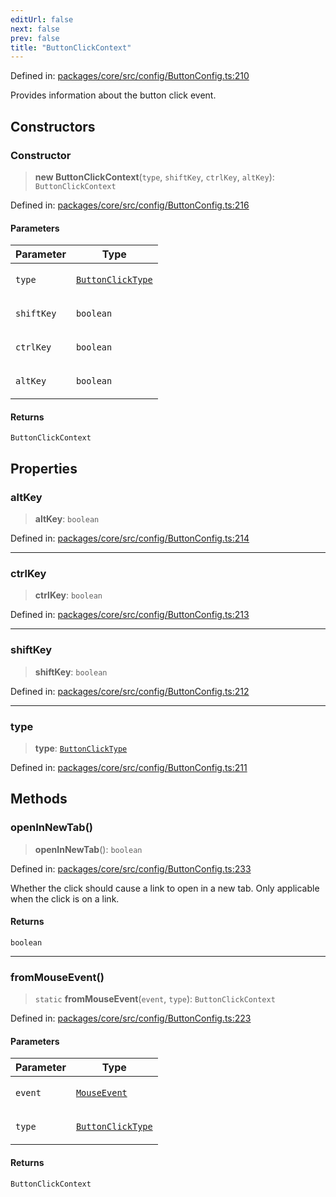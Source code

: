 ```yaml
---
editUrl: false
next: false
prev: false
title: "ButtonClickContext"
---
```


Defined in: [packages/core/src/config/ButtonConfig.ts:210](https://github.com/mProjectsCode/obsidian-meta-bind-plugin/blob/563ae7213e1de72cfcc12505f0ad569434535dc5/packages/core/src/config/ButtonConfig.ts#L210)

Provides information about the button click event.

## Constructors

### Constructor

> **new ButtonClickContext**(`type`, `shiftKey`, `ctrlKey`, `altKey`): `ButtonClickContext`

Defined in: [packages/core/src/config/ButtonConfig.ts:216](https://github.com/mProjectsCode/obsidian-meta-bind-plugin/blob/563ae7213e1de72cfcc12505f0ad569434535dc5/packages/core/src/config/ButtonConfig.ts#L216)

#### Parameters

<table>
<thead>
<tr>
<th>Parameter</th>
<th>Type</th>
</tr>
</thead>
<tbody>
<tr>
<td>

`type`

</td>
<td>

[`ButtonClickType`](/obsidian-meta-bind-plugin-docs/api/enumerations/buttonclicktype/)

</td>
</tr>
<tr>
<td>

`shiftKey`

</td>
<td>

`boolean`

</td>
</tr>
<tr>
<td>

`ctrlKey`

</td>
<td>

`boolean`

</td>
</tr>
<tr>
<td>

`altKey`

</td>
<td>

`boolean`

</td>
</tr>
</tbody>
</table>

#### Returns

`ButtonClickContext`

## Properties

### altKey

> **altKey**: `boolean`

Defined in: [packages/core/src/config/ButtonConfig.ts:214](https://github.com/mProjectsCode/obsidian-meta-bind-plugin/blob/563ae7213e1de72cfcc12505f0ad569434535dc5/packages/core/src/config/ButtonConfig.ts#L214)

***

### ctrlKey

> **ctrlKey**: `boolean`

Defined in: [packages/core/src/config/ButtonConfig.ts:213](https://github.com/mProjectsCode/obsidian-meta-bind-plugin/blob/563ae7213e1de72cfcc12505f0ad569434535dc5/packages/core/src/config/ButtonConfig.ts#L213)

***

### shiftKey

> **shiftKey**: `boolean`

Defined in: [packages/core/src/config/ButtonConfig.ts:212](https://github.com/mProjectsCode/obsidian-meta-bind-plugin/blob/563ae7213e1de72cfcc12505f0ad569434535dc5/packages/core/src/config/ButtonConfig.ts#L212)

***

### type

> **type**: [`ButtonClickType`](/obsidian-meta-bind-plugin-docs/api/enumerations/buttonclicktype/)

Defined in: [packages/core/src/config/ButtonConfig.ts:211](https://github.com/mProjectsCode/obsidian-meta-bind-plugin/blob/563ae7213e1de72cfcc12505f0ad569434535dc5/packages/core/src/config/ButtonConfig.ts#L211)

## Methods

### openInNewTab()

> **openInNewTab**(): `boolean`

Defined in: [packages/core/src/config/ButtonConfig.ts:233](https://github.com/mProjectsCode/obsidian-meta-bind-plugin/blob/563ae7213e1de72cfcc12505f0ad569434535dc5/packages/core/src/config/ButtonConfig.ts#L233)

Whether the click should cause a link to open in a new tab.
Only applicable when the click is on a link.

#### Returns

`boolean`

***

### fromMouseEvent()

> `static` **fromMouseEvent**(`event`, `type`): `ButtonClickContext`

Defined in: [packages/core/src/config/ButtonConfig.ts:223](https://github.com/mProjectsCode/obsidian-meta-bind-plugin/blob/563ae7213e1de72cfcc12505f0ad569434535dc5/packages/core/src/config/ButtonConfig.ts#L223)

#### Parameters

<table>
<thead>
<tr>
<th>Parameter</th>
<th>Type</th>
</tr>
</thead>
<tbody>
<tr>
<td>

`event`

</td>
<td>

[`MouseEvent`](https://developer.mozilla.org/docs/Web/API/MouseEvent)

</td>
</tr>
<tr>
<td>

`type`

</td>
<td>

[`ButtonClickType`](/obsidian-meta-bind-plugin-docs/api/enumerations/buttonclicktype/)

</td>
</tr>
</tbody>
</table>

#### Returns

`ButtonClickContext`
